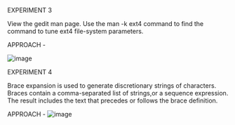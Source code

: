 EXPERIMENT 3

View the gedit man page. Use the man -k ext4 command to find the command to tune ext4 file-system parameters.

APPROACH -

![image](https://github.com/user-attachments/assets/b0827f55-cce8-4c88-bbba-8200fa5107a0)

EXPERIMENT 4

Brace expansion is used to generate discretionary strings of characters. Braces contain a comma-separated list of strings,or a sequence expression. The result includes the text that precedes or follows the brace definition.

APPROACH -
![image](https://github.com/user-attachments/assets/23263236-d60b-4289-b835-559e382eb49f)
